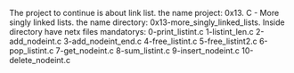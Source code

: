 The project to continue is about link list.
the name project: 0x13. C - More singly linked lists.
the name directory: 0x13-more_singly_linked_lists.
Inside directory  have netx files mandatorys:
0-print_listint.c
1-listint_len.c
2-add_nodeint.c
3-add_nodeint_end.c
4-free_listint.c
5-free_listint2.c
6-pop_listint.c
7-get_nodeint.c
8-sum_listint.c
9-insert_nodeint.c
10-delete_nodeint.c
